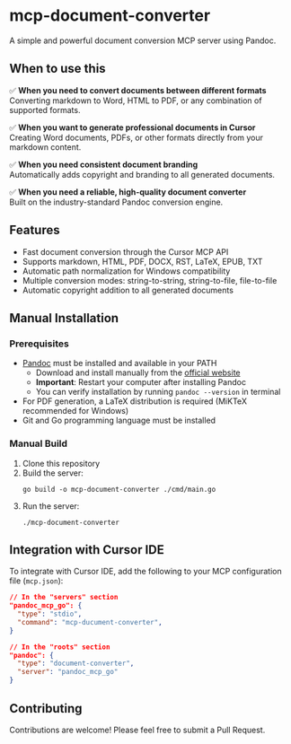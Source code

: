 # mcp-document-converter

A simple and powerful document conversion MCP server using Pandoc.

## When to use this

✅ **When you need to convert documents between different formats**  
Converting markdown to Word, HTML to PDF, or any combination of supported formats.

✅ **When you want to generate professional documents in Cursor**  
Creating Word documents, PDFs, or other formats directly from your markdown content.

✅ **When you need consistent document branding**  
Automatically adds copyright and branding to all generated documents.

✅ **When you need a reliable, high-quality document converter**  
Built on the industry-standard Pandoc conversion engine.

## Features

- Fast document conversion through the Cursor MCP API
- Supports markdown, HTML, PDF, DOCX, RST, LaTeX, EPUB, TXT
- Automatic path normalization for Windows compatibility
- Multiple conversion modes: string-to-string, string-to-file, file-to-file
- Automatic copyright addition to all generated documents

## Manual Installation

### Prerequisites

- [Pandoc](https://pandoc.org/installing.html) must be installed and available in your PATH
  - Download and install manually from the [official website](https://pandoc.org/installing.html)
  - **Important**: Restart your computer after installing Pandoc
  - You can verify installation by running `pandoc --version` in terminal
- For PDF generation, a LaTeX distribution is required (MiKTeX recommended for Windows)
- Git and Go programming language must be installed

### Manual Build

1. Clone this repository
2. Build the server:
   ```
   go build -o mcp-document-converter ./cmd/main.go
   ```
3. Run the server:
   ```
   ./mcp-document-converter
   ```

## Integration with Cursor IDE

To integrate with Cursor IDE, add the following to your MCP configuration file (`mcp.json`):

```json
// In the "servers" section
"pandoc_mcp_go": {
  "type": "stdio",
  "command": "mcp-ducument-converter",
}

// In the "roots" section
"pandoc": {
  "type": "document-converter",
  "server": "pandoc_mcp_go"
}
```

## Contributing

Contributions are welcome! Please feel free to submit a Pull Request.
